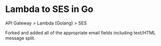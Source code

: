 # Lambda to SES in Go

API Gateway > Lambda (Golang) > SES

Forked and added all of the appropriate email fields including text/HTML message split.
